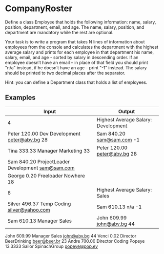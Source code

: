 # CompanyRoster

Define a class Employee that holds the following information: name, salary, position, department, email, and age. The name, salary, position, and department are mandatory while the rest are optional. 

Your task is to write a program that takes N lines of information about employees from the console and calculates the department with the highest average salary and prints for each employee in that department his name, salary, email, and age - sorted by salary in descending order. If an employee doesn’t have an email – in place of that field you should print "n/a" instead, if he doesn’t have an age – print "-1" instead. The salary should be printed to two decimal places after the separator.

Hint: you can define a Department class that holds a list of employees.

Examples
-------------
Input |	Output
-------|-------
4 |Highest Average Salary: Development 
Peter 120.00 Dev Development peter@abv.bg 28 | Sam 840.20 sam@sam.com -1 
Tina 333.33 Manager Marketing 33 | Peter 120.00 peter@abv.bg 28 
Sam 840.20 ProjectLeader Development sam@sam.com |
George 0.20 Freeloader Nowhere 18	|
6 | Highest Average Salary: Sales
Silver 496.37 Temp Coding silver@yahoo.com | Sam 610.13 n/a -1 
Sam 610.13 Manager Sales |John 609.99 john@abv.bg 44
John 609.99 Manager Sales john@abv.bg 44
Venci 0.02 Director BeerDrinking beer@beer.br 23
Andre 700.00 Director Coding
Popeye 13.3333 Sailor SpinachGroup popeye@pop.ey


